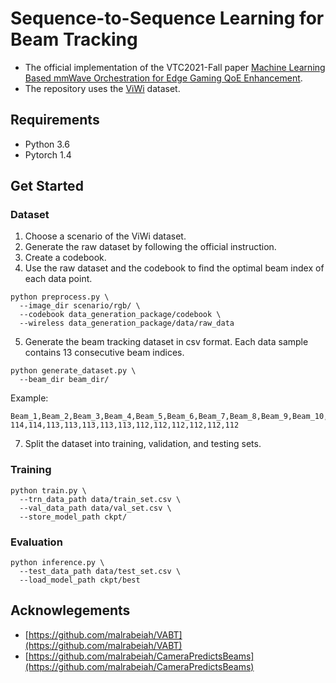 # Sequence-to-Sequence Learning for Beam Tracking
- The official implementation of the VTC2021-Fall paper [Machine Learning Based mmWave Orchestration for Edge Gaming QoE Enhancement](https://ieeexplore.ieee.org/document/9625307).
- The repository uses the [ViWi](https://viwi-dataset.net) dataset.
## Requirements
- Python 3.6
- Pytorch 1.4
## Get Started
### Dataset
1. Choose a scenario of the ViWi dataset.
2. Generate the raw dataset by following the official instruction.
3. Create a codebook.
4. Use the raw dataset and the codebook to find the optimal beam index of each data point.
```
python preprocess.py \
  --image_dir scenario/rgb/ \
  --codebook data_generation_package/codebook \
  --wireless data_generation_package/data/raw_data 
```
5. Generate the beam tracking dataset in csv format. Each data sample contains 13 consecutive beam indices.
```
python generate_dataset.py \
  --beam_dir beam_dir/ 
```
Example:
```
Beam_1,Beam_2,Beam_3,Beam_4,Beam_5,Beam_6,Beam_7,Beam_8,Beam_9,Beam_10,Beam_11,Beam_12,Beam_13
114,114,113,113,113,113,113,112,112,112,112,112,112
```
7. Split the dataset into training, validation, and testing sets.

### Training
```
python train.py \
  --trn_data_path data/train_set.csv \
  --val_data_path data/val_set.csv \
  --store_model_path ckpt/
```
### Evaluation
```
python inference.py \ 
  --test_data_path data/test_set.csv \
  --load_model_path ckpt/best
```
## Acknowlegements
- [https://github.com/malrabeiah/VABT](https://github.com/malrabeiah/VABT)
- [https://github.com/malrabeiah/CameraPredictsBeams](https://github.com/malrabeiah/CameraPredictsBeams)
